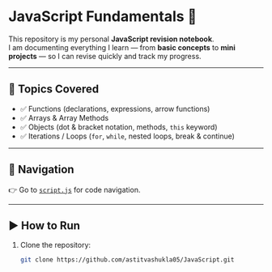# JavaScript Fundamentals 🚀

This repository is my personal **JavaScript revision notebook**.  
I am documenting everything I learn — from **basic concepts** to **mini projects** — so I can revise quickly and track my progress.

---

## 📌 Topics Covered

- ✅ Functions (declarations, expressions, arrow functions)
- ✅ Arrays & Array Methods
- ✅ Objects (dot & bracket notation, methods, `this` keyword)
- ✅ Iterations / Loops (`for`, `while`, nested loops, break & continue)

---

## 📂 Navigation

👉 Go to [`script.js`](./script.js) for code navigation.

---

## ▶️ How to Run

1. Clone the repository:
   ```bash
   git clone https://github.com/astitvashukla05/JavaScript.git
   ```
